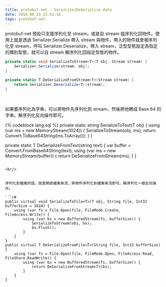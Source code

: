 ```yaml
---
title: protobuf-net - Serialize/DeSerialize data
date: 2016-08-23 23:52:16
tags: protobuf-net
---
```


protobuf-net 預設只支援序列化至 stream，或是自 stream 姐序列化回物件。使用上就是透過 Serializer.Serialize 帶入 stream 與物件，帶入的物件就會被序列化至 stream，呼叫 Serializer.Deserialize，帶入 stream，泛型型態設定為指定的類別型態，就可以自 stream 解序列化回指定型態的物件。  

<!-- More -->

```c#
private static void SerializeToStream<T>(T obj, Stream stream) { 
    Serializer.Serialize(stream, obj); 
} 

private static T DeSerializeFromStream<T>(Stream stream) { 
    return Serializer.Deserialize<T>(stream); 
}
```

<br/>


如果要序列化為字串，可以將物件先序列化到 stream，然後將他轉成 Base 64 的字串。解序列化反向操作即可。  

{% codeblock lang:sql %}
private static string SerializeToText<T>(T obj) { 
    using (var ms = new MemoryStream(1024)) { 
        SerializeToStream(obj, ms); 
        return Convert.ToBase64String(ms.ToArray());
    } 
} 

private static T DeSerializeFromText<T>(string text) { 
    var buffer = Convert.FromBase64String(text); 
    using (var ms = new MemoryStream(buffer)) { 
        return DeSerializeFromStream<T>(ms); 
    } 
}
```

<br/>


序列化到檔案的話，就是開啟檔案串流，將物件序列化到檔案串流即可。解序列化一樣反向操作。  

```c#
public virtual void SerializeToFile<T>(T obj, String file, Int32 bufferSize = 1024) { 
    using (var fs = File.Open(file, FileMode.Create, FileAccess.Write)) { 
        using (var bs = new BufferedStream(fs, bufferSize)) { 
            SerializeToStream(obj, bs); 
            bs.Flush(); 
        } 
    } 
} 
public virtual T DeSerializeFromFile<T>(String file, Int32 bufferSize) { 
    using (var fs = File.Open(file, FileMode.Open, FileAccess.Read, FileShare.ReadWrite)) { 
        using (var bs = new BufferedStream(fs, bufferSize)) { 
            return DeSerializeFromStream<T>(bs); 
        } 
    } 
}
```
